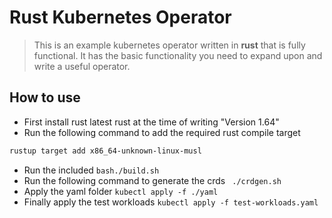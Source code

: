 # Rust Kubernetes Operator
> This is an example kubernetes operator written in __rust__ that is fully functional. It has the basic functionality you need to expand upon and write a useful operator. 

## How to use

- First install rust latest rust at the time of writing "Version 1.64"
- Run the following command to add the required rust compile target 
```bash
rustup target add x86_64-unknown-linux-musl 
```
- Run the included `bash./build.sh`
- Run the following command to generate the crds ` ./crdgen.sh`
- Apply the yaml folder `kubectl apply -f ./yaml`
- Finally apply the test workloads `kubectl apply -f test-workloads.yaml`
